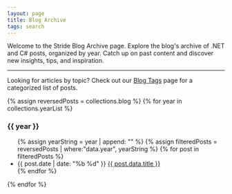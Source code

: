 ```yaml
---
layout: page
title: Blog Archive
tags: search
---
```


Welcome to the Stride Blog Archive page. Explore the blog's archive of .NET and C# posts, organized by year. Catch up on past content and discover new insights, tips, and inspiration. 

 ---

 Looking for articles by topic? Check out our [Blog Tags](/tags/) page for a categorized list of posts.

{% assign reversedPosts = collections.blog %}
{% for year in collections.yearList %}
<h3>{{ year }}</h3>
<ul>
{% assign yearString = year | append: "" %}
{% assign filteredPosts = reversedPosts | where:"data.year", yearString %}
{% for post in filteredPosts %}
<li>{{ post.date | date: "%b %d" }}
    <a href="{{ post.url }}">{{ post.data.title }}</a>
</li>
{% endfor %}
</ul>
{% endfor %}